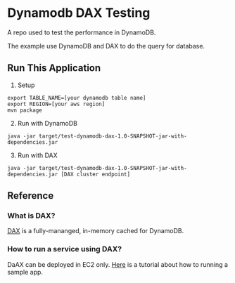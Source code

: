 # Dynamodb DAX Testing

A repo used to test the performance in DynamoDB.

The example use DynamoDB and DAX to do the query for database.

## Run This Application

1. Setup
```
export TABLE_NAME=[your dynamodb table name]
export REGION=[your aws region]
mvn package
```

2. Run with DynamoDB
```
java -jar target/test-dynamodb-dax-1.0-SNAPSHOT-jar-with-dependencies.jar 
```

3. Run with DAX
```
java -jar target/test-dynamodb-dax-1.0-SNAPSHOT-jar-with-dependencies.jar [DAX cluster endpoint]
```

## Reference

### What is DAX?

[DAX](https://aws.amazon.com/dynamodb/dax/?nc1=h_ls) is a fully-mananged, in-memory cached for DynamoDB.

### How to run a service using DAX?

DaAX can be deployed in EC2 only. [Here](https://docs.aws.amazon.com/amazondynamodb/latest/developerguide/DAX.client.sample-app.html) is a tutorial about how to running a sample app.
